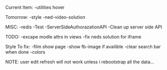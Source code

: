 Current Item:
  -utilities hover

Tomorrow:
  -style
  -ned-video-solution


MISC:
  -redis
  -Test
  -ServerSideAuthorazationAPI
  -Clean up server side API

TODO:
  -excape modle attrs in views
  -fix neds solution for iframe

Style To fix:
  -film show page
  -show fb-image if availible
  -clear search bar when done
  -colors

  NOTE: user edit refresh will not work unless i rebootstrap all the data...